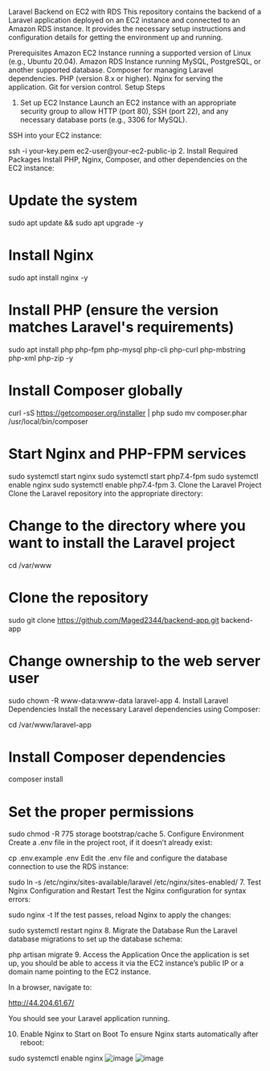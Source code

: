 Laravel Backend on EC2 with RDS
This repository contains the backend of a Laravel application deployed on an EC2 instance and connected to an Amazon RDS instance. It provides the necessary setup instructions and configuration details for getting the environment up and running.

Prerequisites
Amazon EC2 Instance running a supported version of Linux (e.g., Ubuntu 20.04).
Amazon RDS Instance running MySQL, PostgreSQL, or another supported database.
Composer for managing Laravel dependencies.
PHP (version 8.x or higher).
Nginx for serving the application.
Git for version control.
Setup Steps
1. Set up EC2 Instance
Launch an EC2 instance with an appropriate security group to allow HTTP (port 80), SSH (port 22), and any necessary database ports (e.g., 3306 for MySQL).

SSH into your EC2 instance:


ssh -i your-key.pem ec2-user@your-ec2-public-ip
2. Install Required Packages
Install PHP, Nginx, Composer, and other dependencies on the EC2 instance:


# Update the system
sudo apt update && sudo apt upgrade -y

# Install Nginx
sudo apt install nginx -y

# Install PHP (ensure the version matches Laravel's requirements)
sudo apt install php php-fpm php-mysql php-cli php-curl php-mbstring php-xml php-zip -y

# Install Composer globally
curl -sS https://getcomposer.org/installer | php
sudo mv composer.phar /usr/local/bin/composer

# Start Nginx and PHP-FPM services
sudo systemctl start nginx
sudo systemctl start php7.4-fpm
sudo systemctl enable nginx
sudo systemctl enable php7.4-fpm
3. Clone the Laravel Project
Clone the Laravel repository into the appropriate directory:


# Change to the directory where you want to install the Laravel project
cd /var/www

# Clone the repository
sudo git clone https://github.com/Maged2344/backend-app.git backend-app

# Change ownership to the web server user
sudo chown -R www-data:www-data laravel-app
4. Install Laravel Dependencies
Install the necessary Laravel dependencies using Composer:



cd /var/www/laravel-app

# Install Composer dependencies
composer install

# Set the proper permissions
sudo chmod -R 775 storage bootstrap/cache
5. Configure Environment
Create a .env file in the project root, if it doesn’t already exist:


cp .env.example .env
Edit the .env file and configure the database connection to use the RDS instance:




sudo ln -s /etc/nginx/sites-available/laravel /etc/nginx/sites-enabled/
7. Test Nginx Configuration and Restart
Test the Nginx configuration for syntax errors:


sudo nginx -t
If the test passes, reload Nginx to apply the changes:


sudo systemctl restart nginx
8. Migrate the Database
Run the Laravel database migrations to set up the database schema:


php artisan migrate
9. Access the Application
Once the application is set up, you should be able to access it via the EC2 instance’s public IP or a domain name pointing to the EC2 instance.

In a browser, navigate to:

http://44.204.61.67/

You should see your Laravel application running.

10. Enable Nginx to Start on Boot
To ensure Nginx starts automatically after reboot:

sudo systemctl enable nginx
![image](https://github.com/user-attachments/assets/c553254a-7117-4ed2-8a4b-6678180566b6)
![image](https://github.com/user-attachments/assets/d1099d65-6e5e-4885-8bdb-e3c9a403d272)
